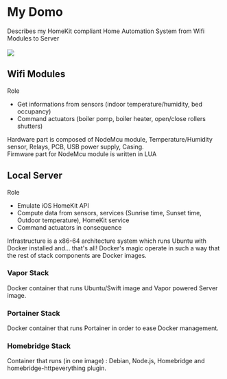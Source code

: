 # My Domo
Describes my HomeKit compliant Home Automation System from Wifi Modules to Server
<br><br>
![](https://docs.google.com/uc?id=0BxOSr4OUvNOfMWEwOHRkcnNvcU0)
<br>
## Wifi Modules
Role
- Get informations from sensors (indoor temperature/humidity, bed occupancy)
- Command actuators (boiler pomp, boiler heater, open/close rollers shutters)

Hardware part is composed of NodeMcu module, Temperature/Humidity sensor, Relays, PCB, USB power supply, Casing.
<br>
Firmware part for NodeMcu module is written in LUA
## Local Server
Role
- Emulate iOS HomeKit API
- Compute data from sensors, services (Sunrise time, Sunset time, Outdoor temperature), HomeKit service
- Command actuators in consequence

Infrastructure is a x86-64 architecture system which runs Ubuntu with Docker installed and... that's all! 
Docker's magic operate in such a way that the rest of stack components are Docker images.
### Vapor Stack
Docker container that runs Ubuntu/Swift image and Vapor powered Server image.
### Portainer Stack
Docker container that runs Portainer in order to ease Docker management.
### Homebridge Stack
Container that runs (in one image) : Debian, Node.js, Homebridge and homebridge-httpeverything plugin.


